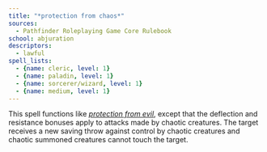 ```yaml
---
title: "*protection from chaos*"
sources:
  - Pathfinder Roleplaying Game Core Rulebook
school: abjuration
descriptors:
  - lawful
spell_lists:
  - {name: cleric, level: 1}
  - {name: paladin, level: 1}
  - {name: sorcerer/wizard, level: 1}
  - {name: medium, level: 1}
---
```


This spell functions like [*protection from evil*](/spells/protection-from-evil/), except that the deflection and resistance bonuses apply to attacks made by chaotic creatures. The target receives a new saving throw against control by chaotic creatures and chaotic summoned creatures cannot touch the target.

